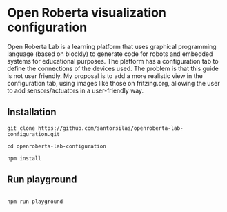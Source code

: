 # Open Roberta visualization configuration 

Open Roberta Lab is a learning platform that uses graphical programming language (based on blockly) to generate code for robots and embedded systems for educational purposes. The platform has a configuration tab to define the connections of the devices used. The problem is that this guide is not user friendly. My proposal is to add a more realistic view in the configuration tab, using images like those on fritzing.org, allowing the user to add sensors/actuators in a user-friendly way.

## Installation

```
git clone https://github.com/santorsilas/openroberta-lab-configuration.git

cd openroberta-lab-configuration

npm install
```

## Run playground

```

npm run playground

```

